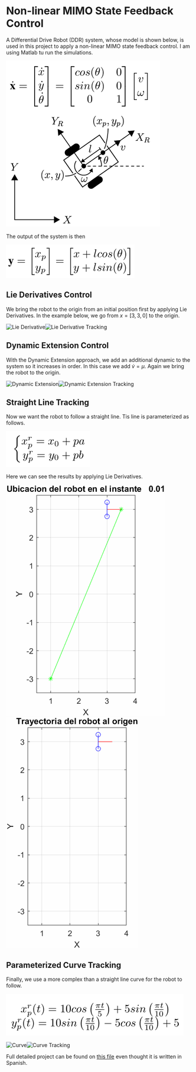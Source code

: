 # Non-linear MIMO State Feedback Control

A Differential Drive Robot (DDR) system, whose model is shown below, is used in this project to apply a non-linear MIMO state feedback control. I am using Matlab tu run the simulations.

![DDR model](./images/DDRmodel.png)

The output of the system is then

![Output](./images/output.png)

## Lie Derivatives Control

We bring the robot to the origin from an initial position first by applying Lie Derivatives. In the example below, we go from $x = [3, 3, 0]$ to the origin.

![Lie Derivative](./punto%202%20estabilizacion%20de%20las%20salidas/RobotPosition.gif)![Lie Derivative Tracking](./punto%202%20estabilizacion%20de%20las%20salidas/RobotTracking.gif)

## Dynamic Extension Control

With the Dynamic Extension approach, we add an additional dynamic to the system so it increases in order. In this case we add $\dot{v} = \mu$. Again we bring the robot to the origin.

![Dynamic Extension](./punto%203%20estabilizacion%20por%20extension%20dinamica/RobotPosition.gif)![Dynamic Extension Tracking](./punto%203%20estabilizacion%20por%20extension%20dinamica/RobotTracking.gif)

## Straight Line Tracking

Now we want the robot to follow a straight line. Tis line is parameterized as follows.

![Line parameterization](./images/lineParam.png)

Here we can see the results by applying Lie Derivatives.

![Straight Line](./punto%204%20seguimiento%20de%20linea%20recta/RobotPosition.gif)![Straight Line Tracking](./punto%204%20seguimiento%20de%20linea%20recta/RobotTracking.gif)

## Parameterized Curve Tracking

Finally, we use a more complex than a straight line curve for the robot to follow.

![Curve parameterization](./images/curveParam.png)

![Curve](./punto%205%20seguimiento%20de%20trayectorias/RobotPosition.gif)![Curve Tracking](./punto%205%20seguimiento%20de%20trayectorias/RobotTracking.gif)

Full detailed project can be found on [this file](Tarea_3_Marco_Esquivel.pdf) even thought it is written in Spanish.
